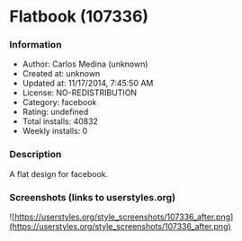# Flatbook (107336)

### Information
- Author: Carlos Medina (unknown)
- Created at: unknown
- Updated at: 11/17/2014, 7:45:50 AM
- License: NO-REDISTRIBUTION
- Category: facebook
- Rating: undefined
- Total installs: 40832
- Weekly installs: 0


### Description
A flat design for facebook.


### Screenshots (links to userstyles.org)
![https://userstyles.org/style_screenshots/107336_after.png](https://userstyles.org/style_screenshots/107336_after.png)


